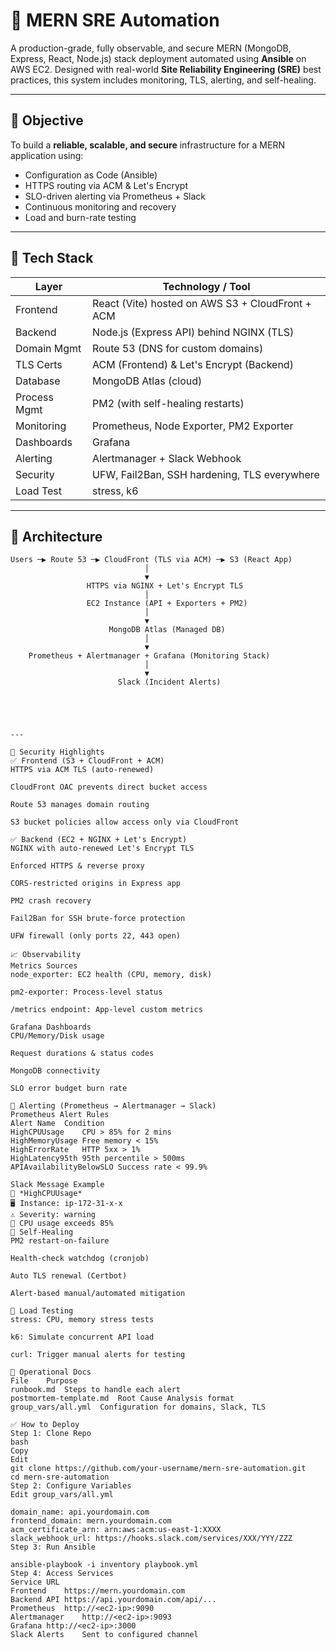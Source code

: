# 🚀 MERN SRE Automation

A production-grade, fully observable, and secure MERN (MongoDB, Express, React, Node.js) stack deployment automated using **Ansible** on AWS EC2. Designed with real-world **Site Reliability Engineering (SRE)** best practices, this system includes monitoring, TLS, alerting, and self-healing.

---

## 🎯 Objective

To build a **reliable, scalable, and secure** infrastructure for a MERN application using:

- Configuration as Code (Ansible)
- HTTPS routing via ACM & Let's Encrypt
- SLO-driven alerting via Prometheus + Slack
- Continuous monitoring and recovery
- Load and burn-rate testing

---

## 🧰 Tech Stack

| Layer       | Technology / Tool                                |
|-------------|---------------------------------------------------|
| Frontend    | React (Vite) hosted on AWS S3 + CloudFront + ACM |
| Backend     | Node.js (Express API) behind NGINX (TLS)         |
| Domain Mgmt | Route 53 (DNS for custom domains)                |
| TLS Certs   | ACM (Frontend) & Let's Encrypt (Backend)         |
| Database    | MongoDB Atlas (cloud)                 |
| Process Mgmt| PM2 (with self-healing restarts)                 |
| Monitoring  | Prometheus, Node Exporter, PM2 Exporter          |
| Dashboards  | Grafana                                          |
| Alerting    | Alertmanager + Slack Webhook                     |
| Security    | UFW, Fail2Ban, SSH hardening, TLS everywhere     |
| Load Test   | stress, k6                                       |

---

## 🧱 Architecture

```text
Users ─▶ Route 53 ─▶ CloudFront (TLS via ACM) ─▶ S3 (React App)
                              │
                              ▼
                 HTTPS via NGINX + Let's Encrypt TLS
                              │
                 EC2 Instance (API + Exporters + PM2)
                              │
                              ▼
                      MongoDB Atlas (Managed DB)
                              │
                              ▼
    Prometheus + Alertmanager + Grafana (Monitoring Stack)
                              │
                              ▼
                        Slack (Incident Alerts)





---

🔐 Security Highlights
✅ Frontend (S3 + CloudFront + ACM)
HTTPS via ACM TLS (auto-renewed)

CloudFront OAC prevents direct bucket access

Route 53 manages domain routing

S3 bucket policies allow access only via CloudFront

✅ Backend (EC2 + NGINX + Let's Encrypt)
NGINX with auto-renewed Let's Encrypt TLS

Enforced HTTPS & reverse proxy

CORS-restricted origins in Express app

PM2 crash recovery

Fail2Ban for SSH brute-force protection

UFW firewall (only ports 22, 443 open)

📈 Observability
Metrics Sources
node_exporter: EC2 health (CPU, memory, disk)

pm2-exporter: Process-level status

/metrics endpoint: App-level custom metrics

Grafana Dashboards
CPU/Memory/Disk usage

Request durations & status codes

MongoDB connectivity

SLO error budget burn rate

🔔 Alerting (Prometheus → Alertmanager → Slack)
Prometheus Alert Rules
Alert Name	Condition
HighCPUUsage	CPU > 85% for 2 mins
HighMemoryUsage	Free memory < 15%
HighErrorRate	HTTP 5xx > 1%
HighLatency95th	95th percentile > 500ms
APIAvailabilityBelowSLO	Success rate < 99.9%

Slack Message Example
🔔 *HighCPUUsage*
🖥 Instance: ip-172-31-x-x
⚠ Severity: warning
📝 CPU usage exceeds 85%
🔁 Self-Healing
PM2 restart-on-failure

Health-check watchdog (cronjob)

Auto TLS renewal (Certbot)

Alert-based manual/automated mitigation

🧪 Load Testing
stress: CPU, memory stress tests

k6: Simulate concurrent API load

curl: Trigger manual alerts for testing

📘 Operational Docs
File	Purpose
runbook.md	Steps to handle each alert
postmortem-template.md	Root Cause Analysis format
group_vars/all.yml	Configuration for domains, Slack, TLS

✅ How to Deploy
Step 1: Clone Repo
bash
Copy
Edit
git clone https://github.com/your-username/mern-sre-automation.git
cd mern-sre-automation
Step 2: Configure Variables
Edit group_vars/all.yml

domain_name: api.yourdomain.com
frontend_domain: mern.yourdomain.com
acm_certificate_arn: arn:aws:acm:us-east-1:XXXX
slack_webhook_url: https://hooks.slack.com/services/XXX/YYY/ZZZ
Step 3: Run Ansible

ansible-playbook -i inventory playbook.yml
Step 4: Access Services
Service	URL
Frontend	https://mern.yourdomain.com
Backend API	https://api.yourdomain.com/api/...
Prometheus	http://<ec2-ip>:9090
Alertmanager	http://<ec2-ip>:9093
Grafana	http://<ec2-ip>:3000
Slack Alerts	Sent to configured channel

